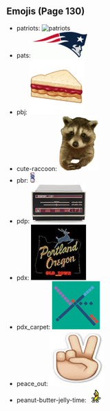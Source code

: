 
## Emojis (Page 130)

* patriots: ![patriots](output/patriots)
* pats: ![pats](output/pats.jpg)
* pbj: ![pbj](output/pbj.png)
* cute-raccoon: ![cute-raccoon](output/cute-raccoon.png)
* pbr: ![pbr](output/pbr.png)
* pdp: ![pdp](output/pdp.jpg)
* pdx: ![pdx](output/pdx.jpg)
* pdx_carpet: ![pdx_carpet](output/pdx_carpet.gif)
* peace_out: ![peace_out](output/peace_out.jpg)
* peanut-butter-jelly-time: ![peanut-butter-jelly-time](output/peanut-butter-jelly-time.gif)
